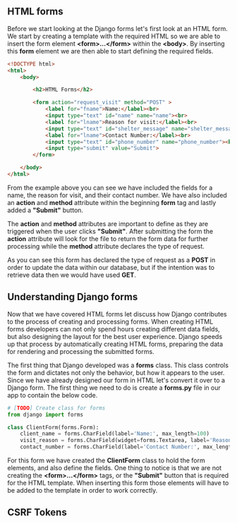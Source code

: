 ## HTML forms

Before we start looking at the Django forms let's first look at an HTML form. We start by creating a template with the required HTML so we are able to insert the form element **\<form>...\</form>** within the **\<body>**. By inserting this **form** element we are then able to start defining the required fields.

```html
<!DOCTYPE html>
<html>
    <body>

        <h2>HTML Forms</h2>

        <form action="request_visit" method="POST" >
            <label for="fname">Name:</label><br>
            <input type="text" id="name" name="name"><br>
            <label for="lname">Reason for visit:</label><br>
            <input type="text" id="shelter_message" name="shelter_message"><br>
            <label for="lname">Contact Number:</label><br>
            <input type="text" id="phone_number" name="phone_number"><br><br>
            <input type="submit" value="Submit">
        </form> 

    </body>
</html>
```
From the example above you can see we have included the fields for a name, the reason for visit, and their contact number. We have also included an **action** and **method** attribute within the beginning **form** tag and lastly added a **"Submit"** button.

The **action** and **method** attributes are important to define as they are triggered when the user clicks **"Submit"**. After submitting the form the **action** attribute will look for the file to return the form data for further processing while the **method** attribute declares the type of request. 

As you can see this form has declared the type of request as a **POST** in order to update the data within our database, but if the intention was to retrieve data then we would have used **GET**.

## Understanding Django forms

Now that we have covered HTML forms let discuss how Django contributes to the process of creating and processing forms. When creating HTML forms developers can not only spend hours creating different data fields, but also designing the layout for the best user experience. Django speeds up that process by automatically creating HTML forms, preparing the data for rendering and processing the submitted forms.

The first thing that Django developed was a **forms** class. This class controls the form and dictates not only the behavior, but how it appears to the user. Since we have already designed our form in HTML let's convert it over to a Django form. The first thing we need to do is create a **forms.py** file in our app to contain the below code.

```python
# [TODO] Create class for forms
from django import forms

class ClientForm(forms.Form):
    client_name = forms.CharField(label='Name:', max_length=100)
    visit_reason = forms.CharField(widget=forms.Textarea, label='Reason for visit:', max_length=100)
    contact_number = forms.CharField(label='Contact Number:', max_length=100)
```
For this form we have created the **ClientForm** class to hold the form elements, and also define the fields. One thing to notice is that we are not creating the **\<form>...\</form>** tags, or the **"Submit"** button that is required for the HTML template. When inserting this form those elements will have to be added to the template in order to work correctly.

## CSRF Tokens